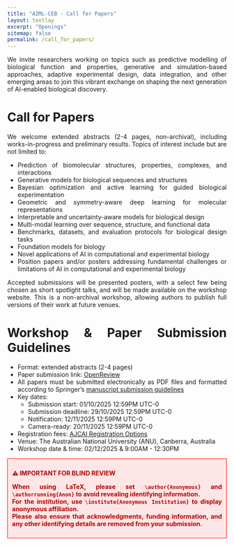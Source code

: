 ```yaml
---
title: "AIML-CEB - Call for Papers"
layout: textlay
excerpt: "Openings"
sitemap: false
permalink: /call_for_papers/
---
```


<div style="text-align: justify">We invite researchers working on topics such as predictive modelling of biological function and properties, generative and simulation-based approaches, adaptive experimental design, data integration, and other emerging areas to join this vibrant exchange on shaping the next generation of AI-enabled biological discovery.

# Call for Papers 

<div style="text-align: justify">We welcome extended abstracts (2-4 pages, non-archival), including works-in-progress and preliminary results. Topics of interest include but are not limited to:

* Prediction of biomolecular structures, properties, complexes, and interactions
* Generative models for biological sequences and structures
* Bayesian optimization and active learning for guided biological experimentation
* Geometric and symmetry-aware deep learning for molecular representations
* Interpretable and uncertainty-aware models for biological design
* Multi-modal learning over sequence, structure, and functional data
* Benchmarks, datasets, and evaluation protocols for biological design tasks
* Foundation models for biology
* Novel applications of AI in computational and experimental biology
* Position papers and/or posters addressing fundamental challenges or limitations of AI in computational and experimental biology

<div style="text-align: justify">Accepted submissions will be presented posters, with a select few being chosen as short spotlight talks, and will be made available on the workshop website. This is a non-archival workshop, allowing authors to publish full versions of their work at future venues.
    
# Workshop & Paper Submission Guidelines
    
* Format: extended abstracts (2-4 pages)
* Paper submission link: [OpenReview](https://openreview.net/group?id=AJCAI/2025/Workshop/AIML-CEB)
* All papers must be submitted electronically as PDF files and formatted according to Springer’s [manuscript submission guidelines](https://www.springer.com/gp/computer-science/lncs/conference-proceedings-guidelines)
* Key dates:
    - Submission start: 01/10/2025 12:59PM UTC-0
    - Submission deadline: 29/10/2025 12:59PM UTC-0
    - Notification: 12/11/2025 12:59PM UTC-0
    - Camera-ready: 20/11/2025 12:59PM UTC-0
* Registration fees: [AJCAI Registration Options](https://ajcai2025.org/registration.html)
* Venue: The Australian National University (ANU), Canberra, Australia
* Workshop date & time: 02/12/2025 & 9:00AM - 12:30PM
    
<div style="border:1px solid red; padding:10px; background-color:#ffe6e6; color:#b30000; font-weight:bold;">

⚠️ **IMPORTANT FOR BLIND REVIEW**

When using LaTeX, please set `\author{Anonymous}` and `\authorrunning{Anon}` to avoid revealing identifying information.  
For the institution, use `\institute{Anonymous Institution}` to display anonymous affiliation.  
Please also ensure that acknowledgments, funding information, and any other identifying details are removed from your submission.

</div>
